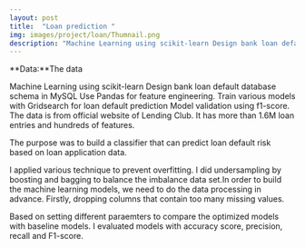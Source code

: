 ```yaml
---
layout: post
title:  "Loan prediction "
img: images/project/loan/Thumnail.png
description: "Machine Learning using scikit-learn Design bank loan default database schema in MySQL Use Pandas for feature engineering. Train various models with Gridsearch for loan default prediction Model validation using f1-score"
---
```


**Data:**The data 

Machine Learning using scikit-learn Design bank loan default database schema in MySQL Use Pandas for feature engineering. Train various models with Gridsearch for loan default prediction Model validation using f1-score. The data is from official website of Lending Club. It has more than 1.6M loan entries and hundreds of features.

The purpose was to build a classifier that can predict loan default risk based on loan application data. 

I applied various technique to prevent overfitting. I did undersampling by boosting and bagging to balance the imbalance data set.In order to build the machine learning models, we need to do the data processing in advance. Firstly, dropping columns that contain too many missing values.

Based on setting different paraemters to compare the optimized models with baseline models. I evaluated models with accuracy score, precision, recall and F1-score.

